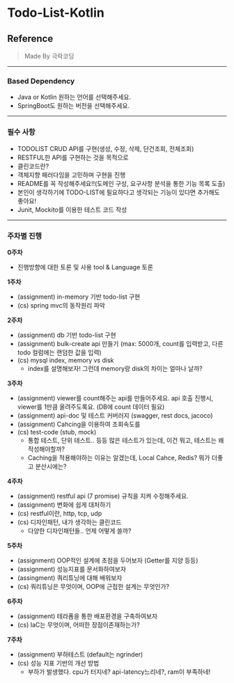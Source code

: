 # Todo-List-Kotlin

## Reference
> Made By 극락코딩

<hr>

### Based Dependency

- Java or Kotlin 원하는 언어를 선택해주세요.
- SpringBoot도 원하는 버전을 선택해주세요.

<hr>

### 필수 사항

- TODOLIST CRUD API를 구현(생성, 수정, 삭제, 단건조회, 전체조회)
- RESTFUL한 API를 구현하는 것을 목적으로
- 클린코드란?
- 객체지향 패러다임을 고민하며 구현을 진행
- README를 꼭 작성해주세요!!(도메인 구성, 요구사항 분석을 통한 기능 목록 도출)
- 본인이 생각하기에 TODO-LIST에 필요하다고 생각되는 기능이 있다면 추가해도 좋아요!
- Junit, Mockito를 이용한 테스트 코드 작성

<hr>

### 주차별 진행

**0주차**
- 진행방향에 대한 토론 및 사용 tool & Language 토론

**1주차**
- (assignment) in-memory 기반 todo-list 구현
- (cs) spring mvc의 동작원리 파악  

**2주차**
- (assignment) db 기반 todo-list 구현
- (assignment) bulk-create api 만들기 (max: 5000개, count를 입력받고, 다른 todo 컬럼에는 랜덤한 값을 입력)
- (cs) mysql index, memory vs disk
  - index를 설명해보자! 그런데 memory랑 disk의 차이는 얼마나 날까?

**3주차**
- (assignment) viewer를 count해주는 api를 만들어주세요. api 호출 진행시, viewer를 1만큼 올려주도록요. (DB에 count 데이터 필요)
- (assignment) api-doc 및 테스트 커버러지 (swagger, rest docs, jacoco)
- (assignment) Cahcing을 이용하여 조회속도를 
- (cs) test-code (stub, mock)
  - 통합 테스트, 단위 테스트.. 등등 많은 테스트가 있는데, 이건 뭐고, 테스트는 왜 작성해야할까?
  - Caching을 적용해야하는 이유는 알겠는데, Local Cahce, Redis? 뭐가 더좋고 분산시에는?

**4주차**
- (assignment) restful api (7 promise) 규칙을 지켜 수정해주세요.
- (assignment) 변화에 쉽게 대처하기
- (cs) restful이란, http, tcp, udp
- (cs) 디자인패턴, 내가 생각하는 클린코드
  - 다양한 디자인패턴들.. 언제 어떻게 쓸까?

**5주차**
- (assignment) OOP적인 설계에 초점을 두어보자 (Getter를 지양 등등)
- (assignment) 성능지표를 문서화하여보자
- (assingment) 쿼리튜닝에 대해 배워보자
- (cs) 쿼리튜닝은 무엇이며, OOP에 근접한 설계는 무엇인가?

**6주차**
- (assignment) 테라폼을 통한 배포환경을 구축하여보자
- (cs) IaC는 무엇이며, 어떠한 장점이존재하는가?

**7주차**
- (assignment) 부하테스트 (default는 ngrinder)
- (cs) 성능 지표 기반의 개선 방법
  - 부하가 발생했다. cpu가 터지네? api-latency느리네?, ram이 부족하네! 
